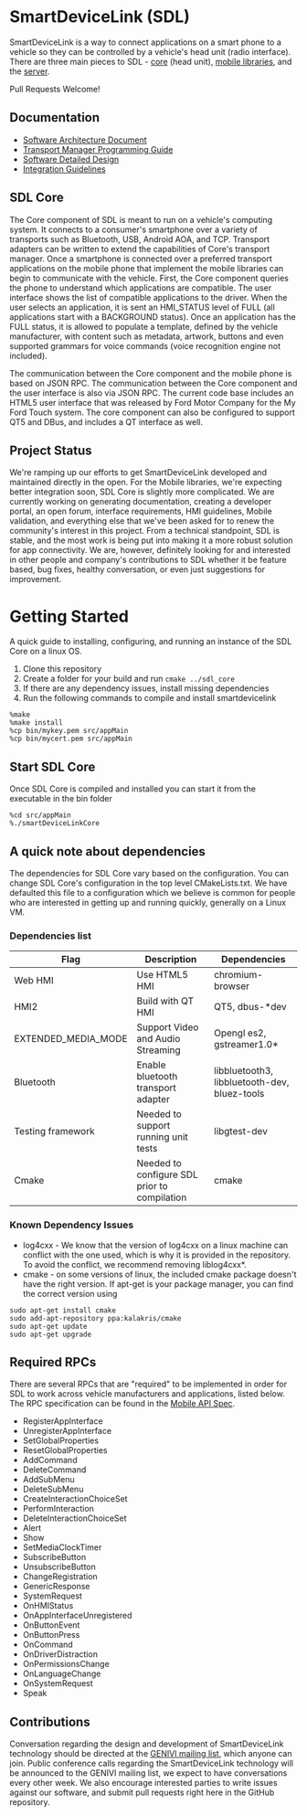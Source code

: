 # SmartDeviceLink (SDL)

SmartDeviceLink is a way to connect applications on a smart phone to a vehicle so they can be controlled by a vehicle's head unit (radio interface).  There are three main pieces to SDL - [core](https://github.com/smartdevicelink/sdl_core) (head unit), [mobile libraries](https://github.com/smartdevicelink/sdl_android), and the [server](https://github.com/smartdevicelink/sdl_server).

Pull Requests Welcome!

## Documentation

  * [Software Architecture Document](https://app.box.com/s/v5ymu5kathzkwfx8iigxxdpr7d5a2xhh)
  * [Transport Manager Programming Guide](https://app.box.com/s/1pjquttvmhf19uujtw4x4fv4t1leqasa)
  * [Software Detailed Design](https://app.box.com/s/ohgrvemtx39f8hfea1ab676xxrzvyx1y)
  * [Integration Guidelines](https://app.box.com/s/uikmmpeozq6j902uzl1he43n6ct010jp)

## SDL Core

The Core component of SDL is meant to run on a vehicle's computing system. It connects to a consumer's smartphone over a variety of transports such as Bluetooth, USB, Android AOA, and TCP. Transport adapters can be written to extend the capabilities of Core's transport manager. Once a smartphone is connected over a preferred transport applications on the mobile phone that implement the mobile libraries can begin to communicate with the vehicle. First, the Core component queries the phone to understand which applications are compatible. The user interface shows the list of compatible applications to the driver. When the user selects an application, it is sent an HMI_STATUS level of FULL (all applications start with a BACKGROUND status). Once an application has the FULL status, it is allowed to populate a template, defined by the vehicle manufacturer, with content such as metadata, artwork, buttons and even supported grammars for voice commands (voice recognition engine not included).

The communication between the Core component and the mobile phone is based on JSON RPC. The communication between the Core component and the user interface is also via JSON RPC. The current code base includes an HTML5 user interface that was released by Ford Motor Company for the My Ford Touch system. The core component can also be configured to support QT5 and DBus, and includes a QT interface as well.

## Project Status
We're ramping up our efforts to get SmartDeviceLink developed and maintained directly in the open. For the Mobile libraries, we're expecting better integration soon, SDL Core is slightly more complicated. We are currently working on generating documentation, creating a developer portal, an open forum, interface requirements, HMI guidelines, Mobile validation, and everything else that we've been asked for to renew the community's interest in this project. From a technical standpoint, SDL is stable, and the most work is being put into making it a more robust solution for app connectivity. We are, however, definitely looking for and interested in other people and company's contributions to SDL whether it be feature based, bug fixes, healthy conversation, or even just suggestions for improvement.

# Getting Started
A quick guide to installing, configuring, and running an instance of the SDL Core on a linux OS.

  1. Clone this repository
  2. Create a folder for your build and run `cmake ../sdl_core`
  3. If there are any dependency issues, install missing dependencies
  4. Run the following commands to compile and install smartdevicelink



```
%make
%make install
%cp bin/mykey.pem src/appMain
%cp bin/mycert.pem src/appMain
```

## Start SDL Core
Once SDL Core is compiled and installed you can start it from the executable in the bin folder

```
%cd src/appMain
%./smartDeviceLinkCore
```


## A quick note about dependencies
The dependencies for SDL Core vary based on the configuration. You can change SDL Core's configuration in the top level CMakeLists.txt. We have defaulted this file to a configuration which we believe is common for people who are interested in getting up and running quickly, generally on a Linux VM.

### Dependencies list

| Flag | Description | Dependencies |
|------|-------------|--------------|
|Web HMI|Use HTML5 HMI|chromium-browser|
|HMI2|Build with QT HMI|QT5, dbus-*dev|
|EXTENDED_MEDIA_MODE|Support Video and Audio Streaming|Opengl es2, gstreamer1.0*|
|Bluetooth|Enable bluetooth transport adapter|libbluetooth3, libbluetooth-dev, bluez-tools|
|Testing framework|Needed to support running unit tests|libgtest-dev|
|Cmake|Needed to configure SDL prior to compilation|cmake|

### Known Dependency Issues
  * log4cxx - We know that the version of log4cxx on a linux machine can conflict with the one used, which is why it is provided in the repository. To avoid the conflict, we recommend removing liblog4cxx*.
  * cmake - on some versions of linux, the included cmake package doesn't have the right version. If apt-get is your package manager, you can find the correct version using
```
sudo apt-get install cmake
sudo add-apt-repository ppa:kalakris/cmake
sudo apt-get update
sudo apt-get upgrade
```

## Required RPCs
There are several RPCs that are "required" to be implemented in order for SDL to work across vehicle manufacturers and applications, listed below.  The RPC specification can be found in the [Mobile API Spec](src/components/interfaces/MOBILE_API.xml).

  * RegisterAppInterface
  * UnregisterAppInterface
  * SetGlobalProperties
  * ResetGlobalProperties
  * AddCommand
  * DeleteCommand
  * AddSubMenu
  * DeleteSubMenu
  * CreateInteractionChoiceSet
  * PerformInteraction
  * DeleteInteractionChoiceSet
  * Alert
  * Show
  * SetMediaClockTimer
  * SubscribeButton
  * UnsubscribeButton
  * ChangeRegistration
  * GenericResponse
  * SystemRequest
  * OnHMIStatus
  * OnAppInterfaceUnregistered
  * OnButtonEvent
  * OnButtonPress
  * OnCommand
  * OnDriverDistraction
  * OnPermissionsChange
  * OnLanguageChange
  * OnSystemRequest
  * Speak

## Contributions

Conversation regarding the design and development of SmartDeviceLink technology should be directed at the [GENIVI mailing list](https://lists.genivi.org/mailman/listinfo/genivi-smartdevicelink), which anyone can join. Public conference calls regarding the SmartDeviceLink technology will be announced to the GENIVI mailing list, we expect to have conversations every other week. We also encourage interested parties to write issues against our software, and submit pull requests right here in the GitHub repository.

